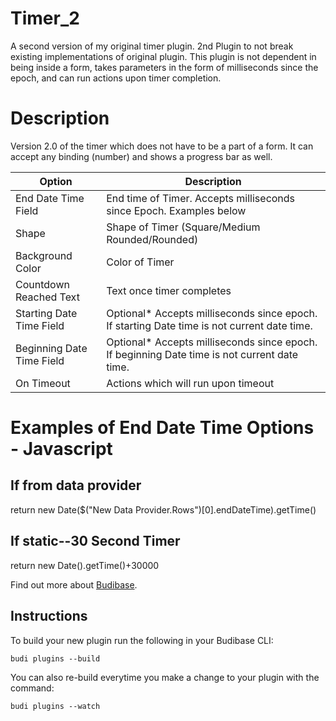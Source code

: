 # Timer_2

A second version of my original timer plugin. 2nd Plugin to not break existing implementations of original plugin. This plugin is not dependent in being inside a form, takes parameters in the form of milliseconds since the epoch, and can run actions upon timer completion.
# Description
Version 2.0 of the timer which does not have to be a part of a form. It can accept any binding (number) and shows a progress bar as well.

| Option  | Description |
| ------------- | ------------- |
| End Date Time Field  | End time of Timer. Accepts milliseconds since Epoch. Examples below |
| Shape | Shape of Timer (Square/Medium Rounded/Rounded)  |
| Background Color | Color of Timer |
| Countdown Reached Text | Text once timer completes |
| Starting Date Time Field | Optional* Accepts milliseconds since epoch. If starting Date time is not current date time.  |
| Beginning Date Time Field | Optional* Accepts milliseconds since epoch. If beginning Date time is not current date time.  |
| On Timeout | Actions which will run upon timeout  |

# Examples of End Date Time Options - Javascript

## If from data provider
return new Date($("New Data Provider.Rows")[0].endDateTime).getTime()

## If static--30 Second Timer
return new Date().getTime()+30000

Find out more about [Budibase](https://github.com/Budibase/budibase).

## Instructions

To build your new  plugin run the following in your Budibase CLI:
```
budi plugins --build
```

You can also re-build everytime you make a change to your plugin with the command:
```
budi plugins --watch
```

